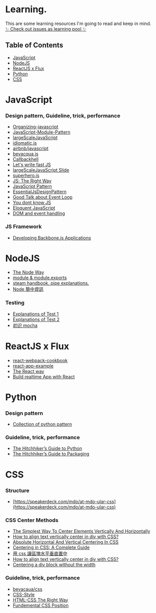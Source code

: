 Learning.
==
This are some learning resources I'm going to read and keep in mind.  
[:sparkles: Check out issues as learning pool :sparkles:](https://github.com/lockys/Learning/issues)
## Table of Contents

- [JavaScript](#javascript)
- [NodeJS](#nodejs)
- [ReactJS x Flux](#reactjs-x-flux)
- [Python](#python--)
- [CSS](#css--)

JavaScript
==
### Design pattern, Guideline, trick, performance
- [Organizing-javascript](http://alistapart.com/article/the-design-of-code-organizing-javascript)  
- [JavaScript-Module-Pattern](https://css-tricks.com/how-do-you-structure-javascript-the-module-pattern-edition/)  
- [largeScaleJavaScript](http://addyosmani.com/largescalejavascript/)  
- [idiomatic.js](https://github.com/rwaldron/idiomatic.js)  
- [airbnb/javascript](https://github.com/airbnb/javascript)  
- [bevacqua.js](https://github.com/bevacqua/js)  
- [Callbackhell](http://callbackhell.com/)  
- [Let's write fast JS](https://medium.com/the-javascript-collection/lets-write-fast-javascript-2b03c5575d9e)  
- [largeScaleJavaScript Slide](http://www.slideshare.net/AddyOsmani/largescale-javascript-development)  
- [superhero.js](https://github.com/superherojs/superherojs)  
- [JS: The Right Way](http://jstherightway.org/)  
- [JavaScript Pattern](https://github.com/shichuan/javascript-patterns)  
- [EssentialJsDesignPattern](http://addyosmani.com/resources/essentialjsdesignpatterns/book/)
- [Good Talk about Event Loop](https://youtu.be/8aGhZQkoFbQ)
- [You dont know JS](https://github.com/getify/You-Dont-Know-JS)
- [Eloquent JavaScript](http://eloquentjavascript.net/)
- [DOM and event handling](http://quirksmode.org/js/contents.html)

### JS Framework
- [Developing Backbone.js Applications](http://addyosmani.github.io/backbone-fundamentals/)

NodeJS
==
- [The Node Way](http://thenodeway.io/)
- [module & module.exports](https://cnodejs.org/topic/5231a630101e574521e45ef8)
- [steam handbook, pipe explanations.](https://github.com/substack/stream-handbook)
- [Node 簡中資訊](https://github.com/youyudehexie/node123)

### Testing
- [Explanations of Test 1](http://samwize.com/2014/02/08/a-guide-to-mochas-describe-it-and-setup-hooks/)
- [Explanations of Test 2](http://syshen.cc/post/23479369750/mocha-node-js-unit-test)
- [初识 mocha](https://cnodejs.org/topic/516526766d38277306c7d277)

ReactJS x Flux
==
- [react-webpack-cookbook](https://github.com/christianalfoni/react-webpack-cookbook)
- [react-app-example](https://github.com/tylermcginnis/github-notetaker-egghead)
- [The React way](https://blog.risingstack.com/the-react-way-getting-started-tutorial/)
- [Build realtime App with React](https://scotch.io/tutorials/build-a-real-time-twitter-stream-with-node-and-react-js)

Python  
==
### Design pattern  
- [Collection of python pattern](https://github.com/faif/python-patterns)  

### Guideline, trick, performance
- [The Hitchhiker’s Guide to Python](http://docs.python-guide.org/en/latest/)  
- [The Hitchhiker’s Guide to Packaging](http://the-hitchhikers-guide-to-packaging.readthedocs.org/en/latest/index.html)

CSS  
==
### Structure  
- [https://speakerdeck.com/mdo/at-mdo-ular-css](https://speakerdeck.com/mdo/at-mdo-ular-css)   

### CSS Center Methods
- [The Simplest Way To Center Elements Vertically And Horizontally](http://tutorialzine.com/2015/09/quick-tip-the-simplest-way-to-center-elements-vertically-and-horizontally/)
- [How to align text vertically center in div with CSS?](http://stackoverflow.com/questions/8865458/how-to-align-text-vertically-center-in-div-with-css)
- [Absolute Horizontal And Vertical Centering In CSS](http://www.smashingmagazine.com/2013/08/absolute-horizontal-vertical-centering-css/)
- [Centering in CSS: A Complete Guide
](https://css-tricks.com/centering-css-complete-guide/)
- [用 css 讓區塊水平垂直置中](http://muki.tw/tech/css-div-center/)
- [How to align text vertically center in div with CSS?](http://stackoverflow.com/questions/8865458/how-to-align-text-vertically-center-in-div-with-css)
- [Centering a div block without the width](http://stackoverflow.com/questions/283961/centering-a-div-block-without-the-width)

### Guideline, trick, performance  
- [bevacaua/css](https://github.com/bevacqua/css)  
- [CSS-Style](https://github.com/byrichardpowell/CSS-Style)    
- [HTML-CSS The Right Way](https://github.com/renoirb/htmlcsstherightway)  
- [Fundemental CSS Position](http://www.barelyfitz.com/screencast/html-training/css/positioning/)
